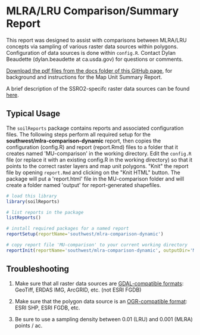 # MLRA/LRU Comparison/Summary Report

This report was designed to assist with comparisons between MLRA/LRU concepts via sampling of various raster data sources within polygons. Configuration of data sources is done within `config.R`. Contact Dylan Beaudette (dylan.beaudette at ca.usda.gov) for questions or comments.

[Download the pdf files from the docs folder of this GitHub page](https://github.com/ncss-tech/soilReports/tree/master/docs), for background and instructions for the Map Unit Summary Report.

A brief description of the SSRO2-specifc raster data sources can be found [here](https://ncss-tech.github.io/soilReports/docs/region2_mu-comparison-data-sources.html).

## Typical Usage
The `soilReports` package contains reports and associated configuration files. The following steps perform all required setup for the **southwest/mlra-comparison-dynamic** report, then copies the configuration (config.R) and report (report.Rmd) files to a folder that it creates named 'MU-comparison' in the working directory. Edit the `config.R` file (or replace it with an existing config.R in the working directory) so that it points to the correct raster layers and map unit polygons. "Knit" the report file by opening `report.Rmd` and clicking on the "Knit HTML" button. The package will put a 'report.html' file in the MU-comparison folder and will create a folder named 'output' for report-generated shapefiles.

```r
# load this library
library(soilReports)

# list reports in the package
listReports()

# install required packages for a named report
reportSetup(reportName='southwest/mlra-comparison-dynamic')

# copy report file 'MU-comparison' to your current working directory
reportInit(reportName='southwest/mlra-comparison-dynamic', outputDir='MLRA-dynamic')
```


## Troubleshooting
   1. Make sure that all raster data sources are [GDAL-compatible formats](http://www.gdal.org/formats_list.html): GeoTiff, ERDAS IMG, ArcGRID, etc. (not ESRI FGDB)
   
   2. Make sure that the polygon data source is an [OGR-compatible format](http://www.gdal.org/ogr_formats.html): ESRI SHP, ESRI FGDB, etc.
   
   3. Be sure to use a sampling density between 0.01 (LRU) and 0.001 (MLRA) points / ac.

